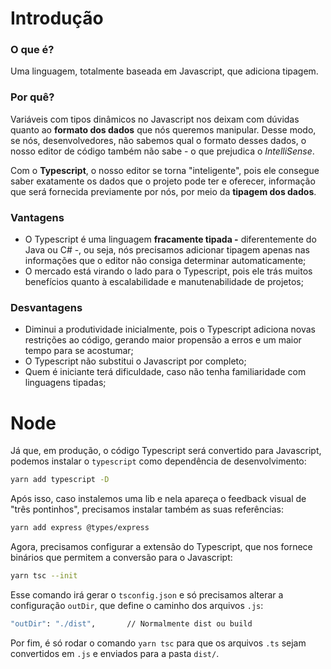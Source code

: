 # Introdução

### O que é?

Uma linguagem, totalmente baseada em Javascript, que adiciona tipagem.

### Por quê?

Variáveis com tipos dinâmicos no Javascript nos deixam com dúvidas quanto ao **formato dos dados** que nós queremos manipular. Desse modo, se nós, desenvolvedores, não sabemos qual o formato desses dados, o nosso editor de código também não sabe - o que prejudica o *IntelliSense*.

Com o **Typescript**, o nosso editor se torna "inteligente", pois ele consegue saber exatamente os dados que o projeto pode ter e oferecer, informação que será fornecida previamente por nós, por meio da **tipagem dos dados**.

### Vantagens

- O Typescript é uma linguagem **fracamente tipada -** diferentemente do Java ou C# -, ou seja, nós precisamos adicionar tipagem apenas nas informações que o editor não consiga determinar automaticamente;
- O mercado está virando o lado para o Typescript, pois ele trás muitos benefícios quanto à escalabilidade e manutenabilidade de projetos;

### Desvantagens

- Diminui a produtividade inicialmente, pois o Typescript adiciona novas restrições ao código, gerando maior propensão a erros e um maior tempo para se acostumar;
- O Typescript não substitui o Javascript por completo;
- Quem é iniciante terá dificuldade, caso não tenha familiaridade com linguagens tipadas;

# Node

Já que, em produção, o código Typescript será convertido para Javascript, podemos instalar o `typescript` como dependência de desenvolvimento:

```bash
yarn add typescript -D
```

Após isso, caso instalemos uma lib e nela apareça o feedback visual de "três pontinhos", precisamos instalar também as suas referências:

```bash
yarn add express @types/express
```

Agora, precisamos configurar a extensão do Typescript, que nos fornece binários que permitem a conversão para o Javascript:

```bash
yarn tsc --init
```

Esse comando irá gerar o `tsconfig.json` e só precisamos alterar a configuração `outDir`, que define o caminho dos arquivos `.js`:

```bash
"outDir": "./dist",       // Normalmente dist ou build
```

Por fim, é só rodar o comando `yarn tsc` para que os arquivos `.ts` sejam convertidos em `.js` e enviados para a pasta `dist/`.